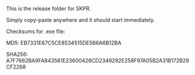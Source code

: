 This is the release folder for SKPR.

Simply copy-paste anywhere and it should start immediately.

Checksums for .exe file:

MD5: EB7331E67C5CE8534515DE5B6A6B12BA

SHA256: A7F7662BA9FA843561E23600426CD2349292E258F97A05B2A31B172B29CF2268